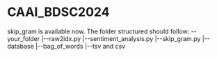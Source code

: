 # CAAI_BDSC2024

skip_gram is available now.
The folder structured should follow:
--your_folder
  |--raw2idx.py
  |--sentiment_analysis.py
  |--skip_gram.py
  |--database
     |--bag_of_words
        |--tsv and csv

